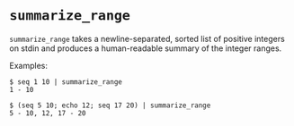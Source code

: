 # `summarize_range`

`summarize_range` takes a newline-separated, sorted list of positive integers on
stdin and produces a human-readable summary of the integer ranges.

Examples:

    $ seq 1 10 | summarize_range
    1 - 10

    $ (seq 5 10; echo 12; seq 17 20) | summarize_range
    5 - 10, 12, 17 - 20
